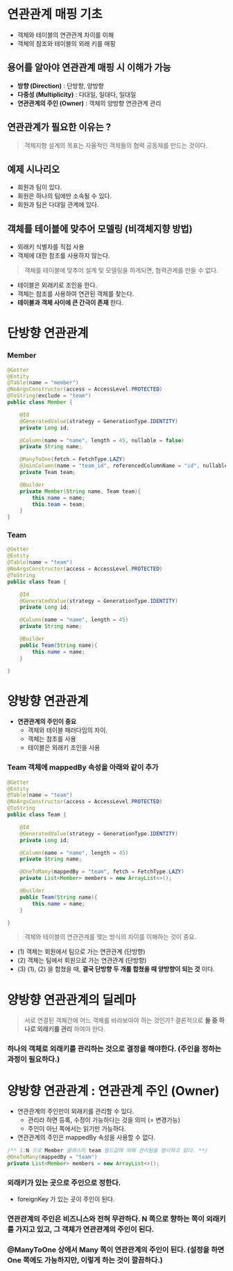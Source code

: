 # 연관관계 매핑 기초
- 객체와 테이블의 연관관계 차이를 이해
- 객체의 참조와 테이블의 외래 키를 매핑

## 용어를 알아야 연관관계 매핑 시 이해가 가능
- __방향 (Direction)__ : 단방향, 양방향
- __다중성 (Multiplicity)__ : 다대일, 일대다, 일대일
- __연관관계의 주인 (Owner)__ : 객체의 양방향 연관관계 관리

## 연관관계가 필요한 이유는 ?
> 객체지향 설계의 목표는 자율적인 객체들의 협력 공동체를 만드는 것이다.

## 예제 시나리오
- 회원과 팀이 있다.
- 회원은 하나의 팀에만 소속될 수 있다.
- 회원과 팀은 다대일 관계에 있다.

## 객체를 테이블에 맞추어 모델링 (비객체지향 방법)
- 외래키 식별자를 직접 사용
- 객체에 대한 참조를 사용하지 않는다.

> 객체를 테이블에 맞추어 설계 및 모델링을 하게되면, 협력관계를 만들 수 없다.
- 테이블은 외래키로 조인을 한다.
- 객체는 참조를 사용하여 연관된 객체를 찾는다.
- __테이블과 객체 사이에 큰 간극이 존재__ 한다.
   
   
# 단방향 연관관계

### Member
```java
@Getter
@Entity
@Table(name = "member")
@NoArgsConstructor(access = AccessLevel.PROTECTED)
@ToString(exclude = "team")
public class Member {

    @Id
    @GeneratedValue(strategy = GenerationType.IDENTITY)
    private Long id;

    @Column(name = "name", length = 45, nullable = false)
    private String name;

    @ManyToOne(fetch = FetchType.LAZY)
    @JoinColumn(name = "team_id", referencedColumnName = "id", nullable = false)
    private Team team;

    @Builder
    private Member(String name, Team team){
        this.name = name;
        this.team = team;
    }
}
```

### Team
```java
@Getter
@Entity
@Table(name = "team")
@NoArgsConstructor(access = AccessLevel.PROTECTED)
@ToString
public class Team {

    @Id
    @GeneratedValue(strategy = GenerationType.IDENTITY)
    private Long id;

    @Column(name = "name", length = 45)
    private String name;

    @Builder
    public Team(String name){
        this.name = name;
    }

}
```
   
   
# 양방향 연관관계
- __연관관계의 주인이 중요__
  - 객체와 테이블 패러다임의 차이.
  - 객체는 참조를 사용
  - 테이블은 외래키 조인을 사용

### Team 객체에 mappedBy 속성을 아래와 같이 추가
```java
@Getter
@Entity
@Table(name = "team")
@NoArgsConstructor(access = AccessLevel.PROTECTED)
@ToString
public class Team {

    @Id
    @GeneratedValue(strategy = GenerationType.IDENTITY)
    private Long id;

    @Column(name = "name", length = 45)
    private String name;

    @OneToMany(mappedBy = "team", fetch = FetchType.LAZY)
    private List<Member> members = new ArrayList<>();

    @Builder
    public Team(String name){
        this.name = name;
    }

}
```

> 객체와 테이블의 연관관계를 맺는 방식의 차이를 이해하는 것이 중요.
- (1) 객체는 회원에서 팀으로 가는 연관관계 (단방향)
- (2) 객체는 팀에서 회원으로 가는 연관관계 (단방향)
- (3) (1), (2) 을 합쳤을 때, __결국 단방향 두 개를 합쳤을 때 양방향이 되는 것__ 이다.
   
   
# 양방향 연관관계의 딜레마
> 서로 연결된 객체간에 어느 객체를 바라보아야 하는 것인가? 결론적으로 __둘 중 하나로 외래키를 관리__ 하여야 한다.
### 하나의 객체로 외래키를 관리하는 것으로 결정을 해야한다. (주인을 정하는 과정이 필요하다.)

# 양방향 연관관계 : 연관관계 주인 (Owner)
- 연관관계의 주인만이 외래키를 관리할 수 있다.
   - 관리라 하면 등록, 수정이 가능하다는 것을 의미 (= 변경가능)
   - 주인이 아닌 쪽에서는 읽기만 가능하다.
- 연관관계의 주인은 mappedBy 속성을 사용할 수 없다.

```java
/** 1:N 으로 Member 클래스의 team 필드값에 의해 관리됨을 명시하고 있다. **/
@OneToMany(mappedBy = "team")
private List<Member> members = new ArrayList<>();
```

### 외래키가 있는 곳으로 주인으로 정한다.
- foreignKey 가 있는 곳이 주인이 된다.

### 연관관계의 주인은 비즈니스와 전혀 무관하다. N 쪽으로 향하는 쪽이 외래키를 가지고 있고, 그 객체가 연관관계의 주인이 된다.
### @ManyToOne 상에서 Many 쪽이 연관관계의 주인이 된다. (설정을 하면 One 쪽에도 가능하지만, 이렇게 하는 것이 깔끔하다.)
